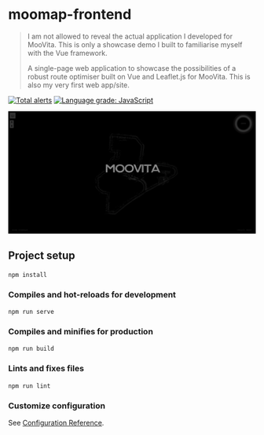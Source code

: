 # moomap-frontend

> I am not allowed to reveal the actual application I developed for MooVita. This is only a showcase demo I built to familiarise myself with the Vue framework.
>
> A single-page web application to showcase the possibilities of a robust route optimiser built on Vue and Leaflet.js for MooVita. This is also my very first web app/site.

[![Total alerts](https://img.shields.io/lgtm/alerts/g/winstxnhdw/moomap-frontend-demo.svg?logo=lgtm&logoWidth=18)](https://lgtm.com/projects/g/winstxnhdw/moomap-frontend-demo/alerts/)
[![Language grade: JavaScript](https://img.shields.io/lgtm/grade/javascript/g/winstxnhdw/moomap-frontend-demo.svg?logo=lgtm&logoWidth=18)](https://lgtm.com/projects/g/winstxnhdw/moomap-frontend-demo/context:javascript)

<div align="center">
	<img src="resources/splashscreen.png" />
</div>

## Project setup

```
npm install
```

### Compiles and hot-reloads for development

```
npm run serve
```

### Compiles and minifies for production

```
npm run build
```

### Lints and fixes files

```
npm run lint
```

### Customize configuration

See [Configuration Reference](https://cli.vuejs.org/config/).
